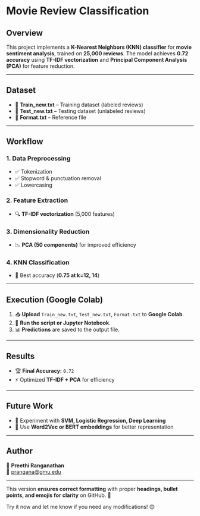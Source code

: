 # **Movie Review Classification**

## **Overview**
This project implements a **K-Nearest Neighbors (KNN) classifier** for **movie sentiment analysis**, trained on **25,000 reviews**. The model achieves **0.72 accuracy** using **TF-IDF vectorization** and **Principal Component Analysis (PCA)** for feature reduction.

---

## **Dataset**
- 📂 **Train_new.txt** – Training dataset (labeled reviews)  
- 📂 **Test_new.txt** – Testing dataset (unlabeled reviews)  
- 📂 **Format.txt** – Reference file  

---

## **Workflow**
### **1. Data Preprocessing**
- ✅ Tokenization
- ✅ Stopword & punctuation removal
- ✅ Lowercasing

### **2. Feature Extraction**
- 🔍 **TF-IDF vectorization** (5,000 features)

### **3. Dimensionality Reduction**
- 📉 **PCA (50 components)** for improved efficiency

### **4. KNN Classification**
- 🎯 Best accuracy (**0.75 at k=12, 14**)

---

## **Execution (Google Colab)**
1. 📥 **Upload** `Train_new.txt`, `Test_new.txt`, `Format.txt` to **Google Colab**.  
2. 🏃 **Run the script or Jupyter Notebook**.  
3. 📊 **Predictions** are saved to the output file.  

---

## **Results**
- 🏆 **Final Accuracy:** `0.72`  
- ⚡ Optimized **TF-IDF + PCA** for efficiency  

---

## **Future Work**
- 🔬 Experiment with **SVM, Logistic Regression, Deep Learning**  
- 🤖 Use **Word2Vec or BERT embeddings** for better representation  

---

## **Author**
👤 **Preethi Ranganathan**  
📧 [prangana@gmu.edu](mailto:prangana@gmu.edu)  

---

This version **ensures correct formatting** with proper **headings, bullet points, and emojis for clarity** on GitHub. 🚀  

Try it now and let me know if you need any modifications! 😊

